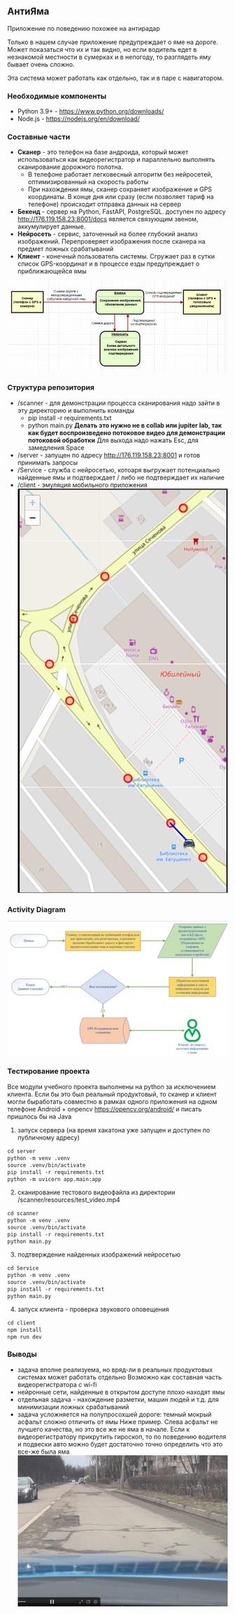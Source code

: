 
## АнтиЯма
Приложение по поведению похожее на антирадар

Только в нашем случае приложение предупреждает о яме на дороге.
Может показаться что их и так видно, но если водитель едет в незнакомой местности 
в сумерках и в непогоду, то разглядеть яму бывает очень сложно.

Эта система может работать как отдельно, так и в паре с навигатором.
### Необходимые компоненты

- Python 3.9+ - https://www.python.org/downloads/
- Node.js - https://nodejs.org/en/download/

### Составные части
- **Сканер** - это телефон на базе андроида, который может использоваться как видеорегистратор и параллельно выполнять сканирование
дорожного полотна. 
  - В телефоне работает легковесный алгоритм без нейросетей, оптимизированный на скорость работы
  - При нахождении ямы, сканер сохраняет изображение и GPS координаты. В конце дня или сразу
    (если позволяет тариф на телефоне) происходит отправка данных на сервер
- **Бекенд** - сервер на Python, FastAPI, PostgreSQL. доступен по адресу http://176.119.158.23:8001/docs 
является связующим звеном, аккумулирует данные.
- **Нейросеть** - сервис, заточенный на более глубокий анализ изображений. Перепроверяет изображения
после сканера на предмет ложных срабатываний
- **Клиент** - конечный пользователь системы. Сгружает раз в сутки список GPS-координат и в процессе езды
предупреждает о приближающейся ямы

![schema](docs/schema.png)

### Структура репозитория
- /scanner - для демонстрации процесса сканирования надо зайти в эту директорию и выполнить команды
  - pip install -r requirements.txt
  - python main.py **Делать это нужно не в collab или jupiter lab, так как будет воспроизведено потоковое видео для
демонстрации потоковой обработки** Для выхода надо нажать Esc, для замедления Space
- /server - запущен по адресу http://176.119.158.23:8001 и готов принимать запросы
- /Service - служба с нейросетью, котоаря выгружает потенциально найденные ямы и подтверждает / либо
не подтверждает их наличие
- /client - эмуляция мобильного приложения
![client](docs/client.png)

### Activity Diagram
![activity](docs/activity-diagram.jpg)

### Тестирование проекта
Все модули учебного проекта выполнены на python за исключением клиента.
Если бы это был реальный продуктовый, то сканер и клиент могли быработать совместно в рамках
одного приложения на одном телефоне Android + onpencv https://opencv.org/android/ и писать пришлось бы на Java

1. запуск сервера (на время хакатона уже запущен и доступен по публичному адресу)
```aiignore
cd server
python -m venv .venv
source .venv/bin/activate
pip install -r requirements.txt
python -m uvicorn app.main:app 
```
2. сканирование тестового видеофайла из директории /scanner/resources/test_video.mp4
```aiignore
cd scanner
python -m venv .venv
source .venv/bin/activate
pip install -r requirements.txt
python main.py
```
3. подтверждение найденных изображений нейросетью
```aiignore
cd Service
python -m venv .venv
source .venv/bin/activate
pip install -r requirements.txt
python main.py
```
4. запуск клиента - проверка звукового оповещения
```aiignore
cd client
npm install
npm run dev
```

### Выводы
- задача вполне реализуема, но вряд-ли в реальных продуктовых системах может работать отдельно
Возможно как составная часть видеорегистратора с wi-fi
- нейронные сети, найденные в открытом доступе плохо находят ямы
- отдельная задача - нахождение разметки, машин людей и т.д. для минимизации ложных срабатываний
- задача усложняется на полупросохшей дороге: темный мокрый асфальт сложно отличить от ямы
Ниже пример. Слева асфальт не лучшего качества, но это все же не яма в начале. 
Если к видеорегистратору прикрутить гироскоп, то по поведению водителя и подвески авто 
можно будет достаточно точно определить что это все-же была яма
![wet](docs/semi-wet-road.png)